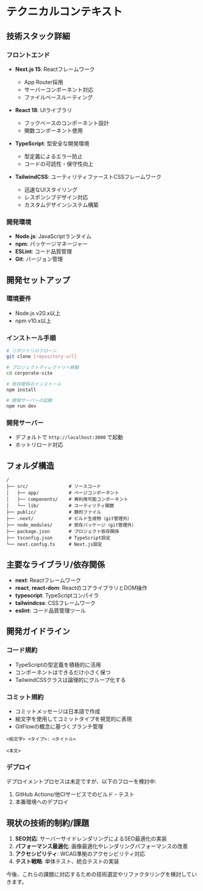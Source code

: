 # テクニカルコンテキスト

## 技術スタック詳細

### フロントエンド

- **Next.js 15**: Reactフレームワーク
  - App Router採用
  - サーバーコンポーネント対応
  - ファイルベースルーティング

- **React 18**: UIライブラリ
  - フックベースのコンポーネント設計
  - 関数コンポーネント使用

- **TypeScript**: 型安全な開発環境
  - 型定義によるエラー防止
  - コードの可読性・保守性向上

- **TailwindCSS**: ユーティリティファーストCSSフレームワーク
  - 迅速なUIスタイリング
  - レスポンシブデザイン対応
  - カスタムデザインシステム構築

### 開発環境

- **Node.js**: JavaScriptランタイム
- **npm**: パッケージマネージャー
- **ESLint**: コード品質管理
- **Git**: バージョン管理

## 開発セットアップ

### 環境要件

- Node.js v20.x以上
- npm v10.x以上

### インストール手順

```bash
# リポジトリのクローン
git clone [repository-url]

# プロジェクトディレクトリへ移動
cd corporate-site

# 依存関係のインストール
npm install

# 開発サーバーの起動
npm run dev
```

### 開発サーバー

- デフォルトで `http://localhost:3000` で起動
- ホットリロード対応

## フォルダ構造

```
/
├── src/               # ソースコード
│   ├── app/           # ページコンポーネント
│   ├── components/    # 再利用可能コンポーネント
│   └── lib/           # ユーティリティ関数
├── public/            # 静的ファイル
├── .next/             # ビルド生成物（git管理外）
├── node_modules/      # 依存パッケージ（git管理外）
├── package.json       # プロジェクト依存関係
├── tsconfig.json      # TypeScript設定
└── next.config.ts     # Next.js設定
```

## 主要なライブラリ/依存関係

- **next**: Reactフレームワーク
- **react**, **react-dom**: ReactのコアライブラリとDOM操作
- **typescript**: TypeScriptコンパイラ
- **tailwindcss**: CSSフレームワーク
- **eslint**: コード品質管理ツール

## 開発ガイドライン

### コード規約

- TypeScriptの型定義を積極的に活用
- コンポーネントはできるだけ小さく保つ
- TailwindCSSクラスは論理的にグループ化する

### コミット規約

- コミットメッセージは日本語で作成
- 絵文字を使用してコミットタイプを視覚的に表現
- GitFlowの概念に基づくブランチ管理

```
<絵文字> <タイプ>: <タイトル>

<本文>
```

### デプロイ

デプロイメントプロセスは未定ですが、以下のフローを検討中:

1. GitHub Actions/他CIサービスでのビルド・テスト
2. 本番環境へのデプロイ

## 現状の技術的制約/課題

1. **SEO対応**: サーバーサイドレンダリングによるSEO最適化の実装
2. **パフォーマンス最適化**: 画像最適化やレンダリングパフォーマンスの改善
3. **アクセシビリティ**: WCAG準拠のアクセシビリティ対応
4. **テスト戦略**: 単体テスト、統合テストの実装

今後、これらの課題に対応するための技術選定やリファクタリングを検討していきます。 
